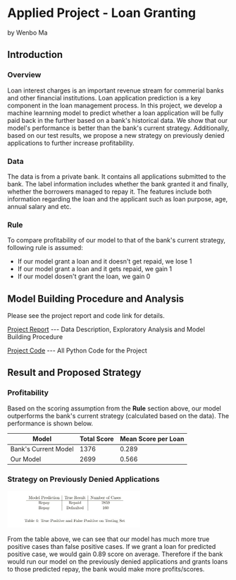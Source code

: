# Applied Project - Loan Granting
by Wenbo Ma

## Introduction

### Overview

Loan interest charges is an important revenue stream for commerial banks and other financial institutions. Loan application prediction is a key component in the loan management process. In this project, we develop a machine learnning model to predict whether a loan application will be fully paid back in the further based on a bank's historical data. We show that our model's performance is better than the bank's current strategy. Additionally, based on our test results, we propose a new strategy on previously denied applications to further increase profitability. 

### Data

The data is from a private bank. It contains all applications submitted to the bank. The label information includes whether the bank granted it and finally, whether the borrowers managed to repay it. The features include both information regarding the loan and the applicant such as loan purpose, age, annual salary and etc.

### Rule

To compare profitability of our model to that of the bank's current strategy, following rule is assumed:

  * If our model grant a loan and it doesn't get repaid, we lose 1
  * If our model grant a loan and it gets repaid, we gain 1
  * If our model dosen't grant the loan, we gain 0

## Model Building Procedure and Analysis

Please see the project report and code link for details.

[Project Report](https://github.com/wenbo5565/AppliedProject_GrantingLoan/blob/master/Project_Report__Loan_Granting.pdf) --- Data Description, Exploratory Analysis and Model Building Procedure

[Project Code](https://github.com/wenbo5565/AppliedProject_GrantingLoan/blob/master/GrantingLoan%20core.py) --- All Python Code for the Project

## Result and Proposed Strategy

### Profitability

Based on the scoring assumption from the **Rule** section above, our model outperforms the bank's current strategy (calculated based on the data). The performance is shown below.

| Model | Total Score | Mean Score per Loan
| --- | --- | ---- |
| Bank's Current Model | 1376 | 0.289 |
| Our Model | 2699 | 0.566 |

### Strategy on Previously Denied Applications

<img src="https://github.com/wenbo5565/AppliedProject_GrantingLoan/blob/master/attachment/fp.JPG"  height="60%" width="60%">

From the table above, we can see that our model has much more true positive cases than false positive cases. If we grant a loan for predicted positive case, we would gain 0.89 score on average. Therefore if the bank would run our model on the previously denied applications and grants loans to those predicted repay, the bank would make more profits/scores.


